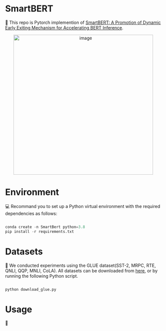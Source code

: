 # SmartBERT
🔗 This repo is Pytorch implemention of [SmartBERT: A Promotion of Dynamic Early Exiting Mechanism for Accelerating
BERT Inference](https://www.ijcai.org/proceedings/2023/0563.pdf).


<p align="center">
  <img src="https://github.com/HuBoren99/SmartBert/assets/133136668/2c7223d5-f8da-4341-8040-aa7f501d3a41" alt="image" width="450"/>
</p>

# Environment
💻 Recommand you to set up a Python virtual environment with the required dependencies as follows:
```python

conda create -n SmartBert python=3.8
pip install -r requirements.txt
```

# Datasets

📖 We conducted experiments using the GLUE dataset(SST-2, MRPC, RTE, QNLI, QQP, MNLI, CoLA). All datasets can be downloaded from [here](https://gluebenchmark.com/tasks), or by running the following Python script.
```python

python download_glue.py
```
# Usage
📜 
